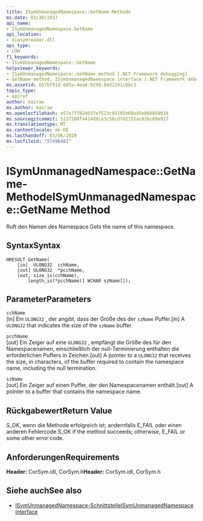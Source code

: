 ```yaml
---
title: ISymUnmanagedNamespace::GetName-Methode
ms.date: 03/30/2017
api_name:
- ISymUnmanagedNamespace.GetName
api_location:
- diasymreader.dll
api_type:
- COM
f1_keywords:
- ISymUnmanagedNamespace::GetName
helpviewer_keywords:
- ISymUnmanagedNamespace::GetName method [.NET Framework debugging]
- GetName method, ISymUnmanagedNamespace interface [.NET Framework debugging]
ms.assetid: 657bf91d-005a-4ea4-9298-04d1291c0bc3
topic_type:
- apiref
author: mairaw
ms.author: mairaw
ms.openlocfilehash: e57e7ff024037ef523c85105b69a45e866850934
ms.sourcegitcommit: 5137208fa414d9ca3c58cdfd2155ac81bc89e917
ms.translationtype: MT
ms.contentlocale: de-DE
ms.lasthandoff: 03/06/2019
ms.locfileid: "57496481"
---
```

# <a name="isymunmanagednamespacegetname-method"></a><span data-ttu-id="0feda-102">ISymUnmanagedNamespace::GetName-Methode</span><span class="sxs-lookup"><span data-stu-id="0feda-102">ISymUnmanagedNamespace::GetName Method</span></span>
<span data-ttu-id="0feda-103">Ruft den Namen des Namespace.</span><span class="sxs-lookup"><span data-stu-id="0feda-103">Gets the name of this namespace.</span></span>  
  
## <a name="syntax"></a><span data-ttu-id="0feda-104">Syntax</span><span class="sxs-lookup"><span data-stu-id="0feda-104">Syntax</span></span>  
  
```  
HRESULT GetName(  
    [in]  ULONG32  cchName,  
    [out] ULONG32  *pcchName,  
    [out, size_is(cchName),  
        length_is(*pcchName)] WCHAR szName[]);  
```  
  
## <a name="parameters"></a><span data-ttu-id="0feda-105">Parameter</span><span class="sxs-lookup"><span data-stu-id="0feda-105">Parameters</span></span>  
 `cchName`  
 <span data-ttu-id="0feda-106">[in] Ein `ULONG32` , der angibt, dass der Größe des der `szName` Puffer.</span><span class="sxs-lookup"><span data-stu-id="0feda-106">[in] A `ULONG32` that indicates the size of the `szName` buffer.</span></span>  
  
 `pcchName`  
 <span data-ttu-id="0feda-107">[out] Ein Zeiger auf eine `ULONG32` , empfängt die Größe des für den Namespacenamen, einschließlich der null-Terminierung enthalten die erforderlichen Puffers in Zeichen.</span><span class="sxs-lookup"><span data-stu-id="0feda-107">[out] A pointer to a `ULONG32` that receives the size, in characters, of the buffer required to contain the namespace name, including the null termination.</span></span>  
  
 `szName`  
 <span data-ttu-id="0feda-108">[out] Ein Zeiger auf einen Puffer, der den Namespacenamen enthält.</span><span class="sxs-lookup"><span data-stu-id="0feda-108">[out] A pointer to a buffer that contains the namespace name.</span></span>  
  
## <a name="return-value"></a><span data-ttu-id="0feda-109">Rückgabewert</span><span class="sxs-lookup"><span data-stu-id="0feda-109">Return Value</span></span>  
 <span data-ttu-id="0feda-110">S_OK, wenn die Methode erfolgreich ist; andernfalls E_FAIL oder einen anderen Fehlercode.</span><span class="sxs-lookup"><span data-stu-id="0feda-110">S_OK if the method succeeds; otherwise, E_FAIL or some other error code.</span></span>  
  
## <a name="requirements"></a><span data-ttu-id="0feda-111">Anforderungen</span><span class="sxs-lookup"><span data-stu-id="0feda-111">Requirements</span></span>  
 <span data-ttu-id="0feda-112">**Header:** CorSym.idl, CorSym.h</span><span class="sxs-lookup"><span data-stu-id="0feda-112">**Header:** CorSym.idl, CorSym.h</span></span>  
  
## <a name="see-also"></a><span data-ttu-id="0feda-113">Siehe auch</span><span class="sxs-lookup"><span data-stu-id="0feda-113">See also</span></span>
- [<span data-ttu-id="0feda-114">ISymUnmanagedNamespace-Schnittstelle</span><span class="sxs-lookup"><span data-stu-id="0feda-114">ISymUnmanagedNamespace Interface</span></span>](../../../../docs/framework/unmanaged-api/diagnostics/isymunmanagednamespace-interface.md)
